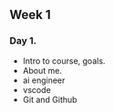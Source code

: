 ## Week 1

### Day 1.

- Intro to course, goals.
- About me.
- ai engineer
- vscode
- Git and Github